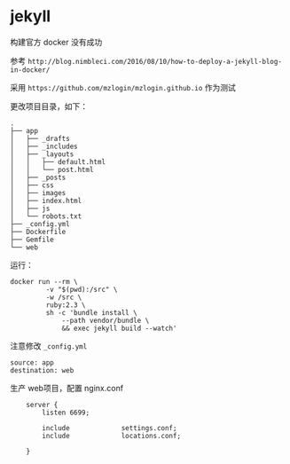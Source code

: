 jekyll
===

构建官方 docker 没有成功

参考 `http://blog.nimbleci.com/2016/08/10/how-to-deploy-a-jekyll-blog-in-docker/`

采用 `https://github.com/mzlogin/mzlogin.github.io` 作为测试

更改项目目录，如下：

```
.
├── app
│   ├── _drafts
│   ├── _includes
│   ├── _layouts
│   │   ├── default.html
│   │   └── post.html
│   ├── _posts
│   ├── css
│   ├── images
│   ├── index.html
│   ├── js
│   └── robots.txt
├── _config.yml
├── Dockerfile
├── Gemfile
└── web
```

运行：

```
docker run --rm \
         -v "$(pwd):/src" \
         -w /src \
         ruby:2.3 \
         sh -c 'bundle install \
             --path vendor/bundle \
             && exec jekyll build --watch'
```

注意修改 `_config.yml`

```
source: app
destination: web
```

生产 web项目，配置 nginx.conf

```
    server {
        listen 6699;

        include             settings.conf;
        include             locations.conf;

    }

```

